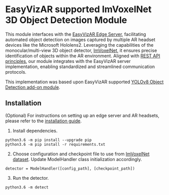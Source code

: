 # EasyVizAR supported ImVoxelNet 3D Object Detection Module

This module interfaces with the [EasyVizAR Edge Server](https://github.com/EasyVizAR/edge-server), facilitating automated object detection on images captured by multiple AR headset devices like the Microsoft Hololens2. Leveraging the capabilities of the monocular/multi-view 3D object detector, [ImVoxelNet](https://github.com/SamsungLabs/imvoxelnet), it ensures precise identification of objects within the AR environment. Aligned with [REST API principles](https://learn.microsoft.com/en-us/azure/architecture/best-practices/api-design), our module integrates with the EasyVizAR server implementation, enabling standardized and streamlined communication protocols.

This implementation was based upon EasyVizAR supported [YOLOv8 Object Detection add-on module](https://github.com/EasyVizAR/detect).

## Installation
(Optional) For instructions on setting up an edge server and AR headsets, please refer to the [installation guide](https://easyvizar.github.io/installation.html).

1. Install dependencies.

```console
python3.6 -m pip install --upgrade pip
python3.6 -m pip install -r requirements.txt
```

2. Choose configuration and checkpoint file to use from [ImVoxelNet dataset](https://github.com/SamsungLabs/imvoxelnet/blob/master/README.md#models). Update ModelHandler class initialization accordingly.
```console
detector = ModelHandler([config_path], [checkpoint_path])
```

3. Run the detector.
```console
python3.6 -m detect
```
